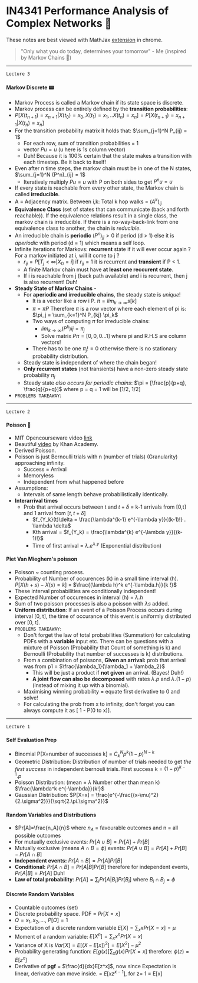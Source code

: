 # IN4341 Performance Analysis of Complex Networks :space_invader:

These notes are best viewed with MathJax [extension](https://chrome.google.com/webstore/detail/github-with-mathjax/ioemnmodlmafdkllaclgeombjnmnbima) in chrome.

> "Only what you do today, determines your tomorrow" - Me (inspired by Markov Chains :robot:)


---
`Lecture 3`
#### Markov Discrete :pager:
- Markov Process is called a Markov chain if its state space is discrete.
- Markov process can be entirely defined by the **transition probabilities**:
- $P[X(t_{n+1})=x_{n+1}|X(t_0)=x_0, X(t_1)=x_1,.. X(t_n)=x_n] = P[X(t_{n+1})=x_{n+1}|X(t_n)=x_n]$
- For the transition probability matrix it holds that: $\sum_{j=1}^N P_{ij} = 1$
    - For each row, sum of transition probabilities = 1
    - vector $Pu = u$ (u here is 1s column vector)
    - Duh! Because it is 100% certain that the state makes a transition with each timestep. Be it back to itself!
- Even after n time steps, the markov chain must be in one of the N states, $\sum_{j=1}^N (P^n)_{ij} = 1$
    - Iteratively multiply $Pu = u$ with P on both sides to get $P^nu = u$
- If every state is reachable from every other state, the Markov chain is called **irreducible**.
- A = Adjacency matrix. Between i,k: Total k hop walks = $(A^k)_{ij}$
- **Equivalence Class** (set of states that can communicate (back and forth reachable)). If the equivalence relations result in a single class, the markov chain is irreducible. If there is a no-way-back-link from one equivalence class to another, the chain is *reducible*.
- An irreducible chain is **periodic** $(P^n)_{jj} > 0$ if period (d > 1) else it is *aperiodic* with period (d = 1) which means a self loop.
- Infinite iterations for Markovs: **recurrent** state if it will ever occur again ? For a markov initiated at i, will it come to j ?
    - $r_{ij} = P[T_j < \infty | X_0 = i]$ if $r_{ij} = 1$ it is recurrent and **transient** if P < 1.
    - A finite Markov chain must have **at least one reccurent state**.
    - If i is reachable from j (back path available) and i is recurrent, then j is also recurrent! Duh!
- **Steady State of Markov Chains** - 
    - For **aperiodic and irreducible chains**, the steady state is _unique_!
        - It is a vector like a row i P. $\pi =lim_{k \to \infty} s[k]$
        - $\pi = \pi P$ Therefore $\pi$ is a row vector where each element of pi is: $\pi_j = \sum_{k=1}^N P_{kj} \pi_k$
        - Two ways of computing $\pi$ for irreducible chains:
            - $lim_{k \to \infty} (P^k)ij = \pi_j$
            - Solve matrix $P\pi = [0,0,0...1]$ where pi and R.H.S are column vectors!
        - There has to be one $\pi_j != 0$ otherwise there is no stationary probability distribution.
    - Steady state is independent of where the chain began!
    - **Only recurrent states** (not transients) have a non-zero steady state probability $\pi_j$
    - Steady state _also occurs for periodic chains_: $\pi = [\frac{p}{p+q}, \frac{q}{p+q}]$ where p = q = 1 will be [1/2, 1/2]
- `PROBLEMS TAKEAWAY`: 


---
`Lecture 2`
#### Poisson :snake:
- MIT Opencourseware video [link](https://www.youtube.com/watch?v=jsqSScywvMc&index=53&t=16s&list=PLUl4u3cNGP60A3XMwZ5sep719_nh95qOe)
- Beautiful [video](https://www.khanacademy.org/math/statistics-probability/random-variables-stats-library/poisson-distribution/v/poisson-process-1) by Khan Academy.
- Derived Poisson.
- Poisson is just Bernoulli trials with n (number of trials) (Granularity) approaching infinity.
    - Success = Arrival
    - Memoryless
    - Independent from what happened before
- Assumptions:
    - Intervals of same length behave probabilistically identically.
- **Interarrival times**
    - Prob that arrival occurs between t and $t+\delta$ = k-1 arrivals from [0,t] and 1 arrival from [$t,t+\delta$]
        - $f_{Y_k}(t)\delta = \frac{\lambda^{k-1} e^{-\lambda y}}{(k-1)!} . \lambda \delta$
        - Kth arrival = $f_{Y_k} = \frac{\lambda^{k} e^{-\lambda y}}{(k-1)!}$
        - Time of first arrival = $\lambda . e^{\lambda.y}$ (Exponential distribution)

#### Piet Van Mieghem's poisson
- Poisson ~ counting process.
- Probability of Number of occurences (k) in a small time interval (h). $P[X(h + s) - X(s) = k]$ = $\frac{(\lambda h)^k e^{-\lambda.h}}{k !}$
- These interval probabilities are conditionally independent!
- Expected Number of occurences in interval (h) = $\lambda. h$
- Sum of two poisson processes is also a poisson with $\lambda s$ added.
- **Uniform distribution**: If an event of a Poisson Process occurs during interval [0, t], the time of occurance of this event is uniformly distributed over [0, t].
- `PROBLEMS TAKEAWAY`: 
    - Don't forget the law of total probabilities (Summation) for calculating PDFs with a **variable** input etc. There can be questions with a mixture of Poisson (Probability that Count of something is k) and Bernoulli (Probability that number of successes is k) distributions.
    - From a combination of poissons, **Given an arrival:** prob that arrival was from p1 = $\frac{\lambda_1}{\lambda_1 + \lambda_2}$ 
        - This will be just a product if **not given** an arrival. (Bayes! Duh!)
        - **A joint flow can also be decomposed** with rates $\lambda.p$ and $\lambda.(1-p)$ (Instead of mixing it up with a binomial).
    - Maximising winning probability = equate first derivative to 0 and solve!
    - For calculating the prob from x to infinity, don't forget you can always compute it as [ 1 - P(0 to x)].

---
`Lecture 1`
#### Self Evaluation Prep
- Binomial P[X=number of successes k] = $C^N_k p^k (1-p)^{N-k}$
- Geometric Distribution: Distribution of number of trials needed to get _the first success_ in independent bernouli trials. First success k = $(1-p)^{k-1}.p$
- Poisson Distribution: (mean = $\lambda$ Number other than mean k) $\frac{\lambda^k e^{-\lambda}}{k!}$
- Gaussian Distribution: $P[X=x] = \frac{e^{-\frac{(x-\mu)^2}{2.\sigma^2}}}{\sqrt{2.\pi.\sigma^2}}$

#### Random Variables and Distributions
- $Pr[A]=\frac{n_A}{n}$ where $n_A$ = favourable outcomes and n = all possible outcomes
- For mutually exclusive events: $Pr[A \cup B] = Pr[A] + Pr[B]$
- Mutually exclusive (means $A \cap B = \phi$) events: $Pr[A \cup B] = Pr[A] + Pr[B] - Pr[A \cap B]$
- **Independent events:** $Pr[A \cap B] = Pr[A]Pr[B]$
- **Conditional:** $Pr[A \cap B] = Pr[A|B]Pr[B]$ therefore for independent events, $Pr[A|B] = Pr[A]$ Duh!
- **Law of total probability**: $Pr[A] = \sum_i Pr[A|B_i]Pr[B_i]$ where $B_i \cap B_j = \phi$

#### Discrete Random Variables
- Countable outcomes (set)
- Discrete probability space. PDF = $Pr[X = x]$
- $\Omega = {x_1, x_2, ...}$, $P[\Omega] = 1$
- Expectation of a discrete random variable $E[X] = \sum_x xPr[X=x] = \mu$
- Moment of a random variable:
$E[X^n] = \sum_x x^n Pr[X=x]$
- Variance of X is $Var[X] = E[(X - E[x])^2] = E[X^2] - \mu^2$
- Probability generating function: $E[g(x)] \sum_x g(x) Pr[X=x]$ therefore: $\phi(z) = E[z^x]$
- Derivative of **pgf** = $\frac{d}{dx}E[z^x]$, now since Expectation is linear, derivative can move inside. = $E[xz^{x-1}]$, for z= 1 = E[x]
